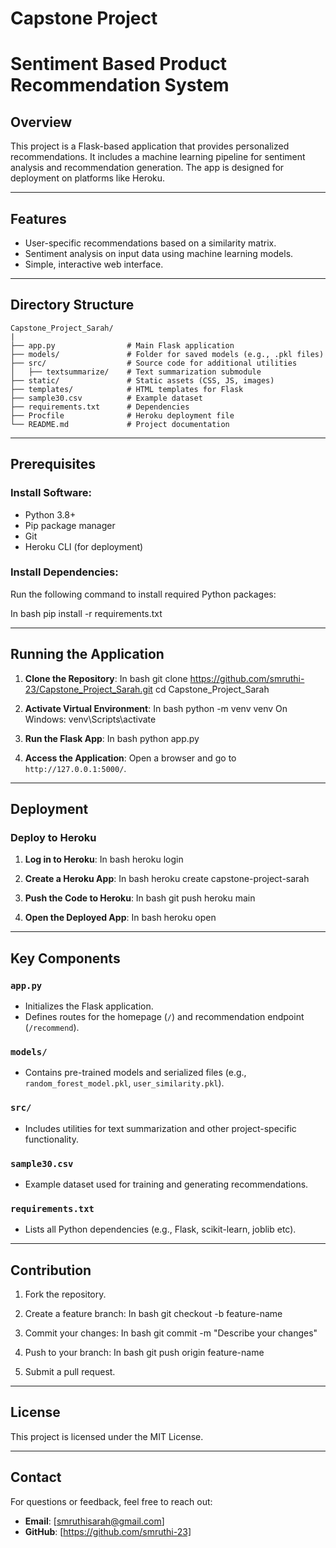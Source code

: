 # Capstone Project

# Sentiment Based Product Recommendation System 

## Overview

This project is a Flask-based application that provides personalized recommendations. 
It includes a machine learning pipeline for sentiment analysis and recommendation generation. 
The app is designed for deployment on platforms like Heroku.

---

## Features

- User-specific recommendations based on a similarity matrix.
- Sentiment analysis on input data using machine learning models.
- Simple, interactive web interface.

---

## Directory Structure
```
Capstone_Project_Sarah/
|
├── app.py                # Main Flask application
├── models/               # Folder for saved models (e.g., .pkl files)
├── src/                  # Source code for additional utilities
│   ├── textsummarize/    # Text summarization submodule 
├── static/               # Static assets (CSS, JS, images)
├── templates/            # HTML templates for Flask
├── sample30.csv          # Example dataset
├── requirements.txt      # Dependencies
├── Procfile              # Heroku deployment file
└── README.md             # Project documentation 
```

---

## Prerequisites

### Install Software:

- Python 3.8+
- Pip package manager
- Git
- Heroku CLI (for deployment)

### Install Dependencies:

Run the following command to install required Python packages:

In bash
pip install -r requirements.txt

---

## Running the Application

1. **Clone the Repository**:
   In bash
   git clone https://github.com/smruthi-23/Capstone_Project_Sarah.git
   cd Capstone_Project_Sarah
   

2. **Activate Virtual Environment**:
   In bash
   python -m venv venv
   On Windows: 
   venv\Scripts\activate
   

3. **Run the Flask App**:
   In bash
   python app.py
  

4. **Access the Application**:
   Open a browser and go to `http://127.0.0.1:5000/`.

---

## Deployment
### Deploy to Heroku
1. **Log in to Heroku**:
   In bash
   heroku login
   

2. **Create a Heroku App**:
   In bash
   heroku create capstone-project-sarah
   

3. **Push the Code to Heroku**:
   In bash
   git push heroku main
   

4. **Open the Deployed App**:
   In bash
   heroku open
   

---

## Key Components
### `app.py`
- Initializes the Flask application.
- Defines routes for the homepage (`/`) and recommendation endpoint (`/recommend`).

### `models/`
- Contains pre-trained models and serialized files (e.g., `random_forest_model.pkl`, `user_similarity.pkl`).

### `src/`
- Includes utilities for text summarization and other project-specific functionality.

### `sample30.csv`
- Example dataset used for training and generating recommendations.

### `requirements.txt`
- Lists all Python dependencies (e.g., Flask, scikit-learn, joblib etc).

---

## Contribution
1. Fork the repository.
2. Create a feature branch:
   In bash
   git checkout -b feature-name
   
3. Commit your changes:
   In bash
   git commit -m "Describe your changes"
   
4. Push to your branch:
   In bash
   git push origin feature-name
   
5. Submit a pull request.

---

## License
This project is licensed under the MIT License.

---

## Contact
For questions or feedback, feel free to reach out:
- **Email**: [smruthisarah@gmail.com]
- **GitHub**: [https://github.com/smruthi-23]

